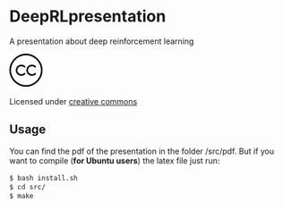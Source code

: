 # DeepRLpresentation
A presentation about deep reinforcement learning

![alt text](images/cc-logo.png "CC")


Licensed under [creative commons](https://github.com/LIAMF-USP/DeepRLpresentation/blob/master/LICENSE)


## Usage

You can find the pdf of the presentation in the folder /src/pdf. But if you want to compile (**for Ubuntu users**) the latex file just run:

```
$ bash install.sh 
$ cd src/
$ make
```
